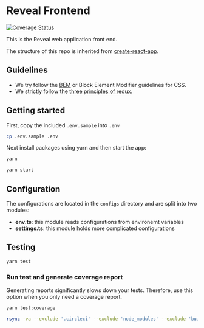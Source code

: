 # Reveal Frontend

[![Coverage Status](https://coveralls.io/repos/github/onaio/reveal-frontend/badge.svg?branch=master)](https://coveralls.io/github/onaio/reveal-frontend?branch=master)

This is the Reveal web application front end.

The structure of this repo is inherited from [create-react-app](https://github.com/facebook/create-react-app).

## Guidelines

- We try follow the [BEM](https://en.bem.info/methodology/quick-start/) or Block Element Modifier guidelines for CSS.
- We strictly follow the [three principles of redux](https://redux.js.org/introduction/three-principles).

## Getting started

First, copy the included `.env.sample` into `.env`

```sh
cp .env.sample .env
```

Next install packages using yarn and then start the app:

```sh
yarn

yarn start
```

## Configuration

The configurations are located in the `configs` directory and are split into two modules:

- **env.ts**: this module reads configurations from environemt variables
- **settings.ts**: this module holds more complicated configurations

## Testing

```sh
yarn test
```

### Run test and generate coverage report

Generating reports significantly slows down your tests. Therefore, use this option when you only need
a coverage report.

```sh
yarn test:coverage
```

```sh
rsync -va --exclude '.circleci' --exclude 'node_modules' --exclude 'build' --exclude 'dist' --exclude '.git' --exclude '.github' * ../reveal-web/web/
```
